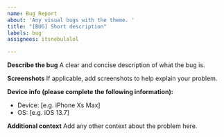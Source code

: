 ```yaml
---
name: Bug Report
about: 'Any visual bugs with the theme. '
title: "[BUG] Short description"
labels: bug
assignees: itsnebulalol

---
```


**Describe the bug**
A clear and concise description of what the bug is.

**Screenshots**
If applicable, add screenshots to help explain your problem.

**Device info (please complete the following information):**
 - Device: [e.g. iPhone Xs Max]
 - OS: [e.g. iOS 13.7]

**Additional context**
Add any other context about the problem here.
